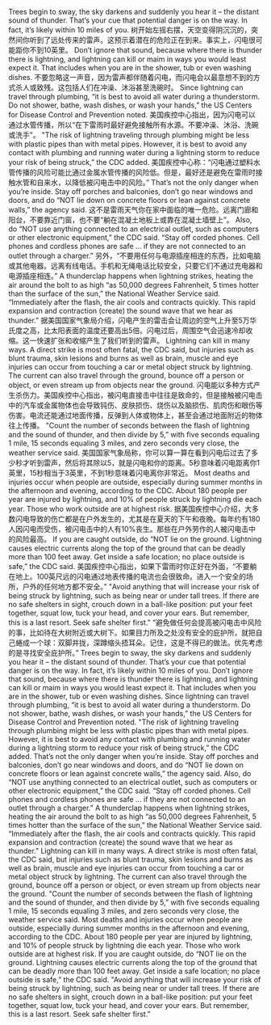 Trees begin to sway, the sky darkens and suddenly you hear it – the distant sound of thunder. That’s your cue that potential danger is on the way. In fact, it’s likely within 10 miles of you.
树开始左摇右摆，天空变得阴沉沉的，突然间你听到了远处传来的雷声。这预示着潜在的危险正在到来。事实上，闪电很可能距你不到10英里。
Don’t ignore that sound, because where there is thunder there is lightning, and lightning can kill or maim in ways you would least expect it. That includes when you are in the shower, tub or even washing dishes.
不要忽略这一声音，因为雷声都伴随着闪电，而闪电会以最意想不到的方式杀人或致残。这包括人们在冲澡、沐浴甚至洗碗时。
Since lightning can travel through plumbing, “it is best to avoid all water during a thunderstorm. Do not shower, bathe, wash dishes, or wash your hands,” the US Centers for Disease Control and Prevention noted.
美国疾控中心指出，因为闪电可以通过水管传播，所以“在下雷雨时最好避免接触所有水源。不要冲澡、沐浴、洗碗或洗手”。
"The risk of lightning traveling through plumbing might be less with plastic pipes than with metal pipes. However, it is best to avoid any contact with plumbing and running water during a lightning storm to reduce your risk of being struck,” the CDC added.
美国疾控中心称：“闪电通过塑料水管传播的风险可能比通过金属水管传播的风险低。但是，最好还是避免在雷雨时接触水管和自来水，以降低被闪电击中的风险。”
That’s not the only danger when you’re inside. Stay off porches and balconies, don’t go near windows and doors, and do “NOT lie down on concrete floors or lean against concrete walls,” the agency said.
这不是雷雨天气你在家中面临的唯一危险。远离门廊和阳台，不要靠近门窗，也不要“躺在混凝土地板上或靠在混凝土墙壁上”。
Also, do “NOT use anything connected to an electrical outlet, such as computers or other electronic equipment,” the CDC said. “Stay off corded phones. Cell phones and cordless phones are safe … if they are not connected to an outlet through a charger.”
另外，“不要用任何与电源插座相连的东西，比如电脑或其他电器。远离有线电话。手机和无绳电话比较安全，只要它们不通过充电器和电源插座相连。”
A thunderclap happens when lightning strikes, heating the air around the bolt to as high “as 50,000 degrees Fahrenheit, 5 times hotter than the surface of the sun,” the National Weather Service said. “Immediately after the flash, the air cools and contracts quickly. This rapid expansion and contraction (create) the sound wave that we hear as thunder.”
据美国国家气象局介绍，闪电产生的雷击会让周边的空气上升至5万华氏度之高，比太阳表面的温度还要高出5倍。闪电过后，周围空气会迅速冷却收缩。这一快速扩张和收缩产生了我们听到的雷声。
Lightning can kill in many ways. A direct strike is most often fatal, the CDC said, but injuries such as blunt trauma, skin lesions and burns as well as brain, muscle and eye injuries can occur from touching a car or metal object struck by lightning. The current can also travel through the ground, bounce off a person or object, or even stream up from objects near the ground.
闪电能以多种方式产生杀伤力。美国疾控中心指出，被闪电直接击中往往是致命的，但是接触被闪电击中的汽车或金属物体也会导致钝伤、皮肤损伤、烧伤以及脑损伤、肌肉伤和眼伤等伤害。电流还能通过地面传播，反弹到人体或物体上，甚至会通过地面附近的物体往上传播。
"Count the number of seconds between the flash of lightning and the sound of thunder, and then divide by 5,” with five seconds equaling 1 mile, 15 seconds equaling 3 miles, and zero seconds very close, the weather service said.
美国国家气象局称，你可以算一算在看到闪电后过去了多少秒才听到雷声，然后将其除以5，就是闪电和你的距离。5秒意味着闪电距离你1英里，15秒相当于3英里，不到1秒意味着闪电离你非常近。
Most deaths and injuries occur when people are outside, especially during summer months in the afternoon and evening, according to the CDC. About 180 people per year are injured by lightning, and 10% of people struck by lightning die each year. Those who work outside are at highest risk.
据美国疾控中心介绍，大多数闪电导致的伤亡都是在户外发生的，尤其是在夏天的下午和夜晚。每年约有180人因闪电而受伤，被闪电击中的人有10%丧生。那些在户外劳作的人被闪电击中的风险最高。
If you are caught outside, do “NOT lie on the ground. Lightning causes electric currents along the top of the ground that can be deadly more than 100 feet away. Get inside a safe location; no place outside is safe,” the CDC said.
美国疾控中心指出，如果下雷雨时你正好在外面，“不要躺在地上。100英尺远的闪电通过地表传播的电流也会很致命。进入一个安全的场所，户外的任何地方都不安全。”
"Avoid anything that will increase your risk of being struck by lightning, such as being near or under tall trees. If there are no safe shelters in sight, crouch down in a ball-like position: put your feet together, squat low, tuck your head, and cover your ears. But remember, this is a last resort. Seek safe shelter first.”
“避免做任何会提高被闪电击中风险的事，比如待在大树附近或大树下。如果目力所及之处没有安全的庇护所，就把自己蜷成一个球：双脚并拢，深蹲缩头捂耳朵。记住，这是不得已的做法。优先考虑的是寻找安全庇护所。”
Trees begin to sway, the sky darkens and suddenly you hear it – the distant sound of thunder. That’s your cue that potential danger is on the way. In fact, it’s likely within 10 miles of you.
Don’t ignore that sound, because where there is thunder there is lightning, and lightning can kill or maim in ways you would least expect it. That includes when you are in the shower, tub or even washing dishes.
Since lightning can travel through plumbing, “it is best to avoid all water during a thunderstorm. Do not shower, bathe, wash dishes, or wash your hands,” the US Centers for Disease Control and Prevention noted.
"The risk of lightning traveling through plumbing might be less with plastic pipes than with metal pipes. However, it is best to avoid any contact with plumbing and running water during a lightning storm to reduce your risk of being struck,” the CDC added.
That’s not the only danger when you’re inside. Stay off porches and balconies, don’t go near windows and doors, and do “NOT lie down on concrete floors or lean against concrete walls,” the agency said.
Also, do “NOT use anything connected to an electrical outlet, such as computers or other electronic equipment,” the CDC said. “Stay off corded phones. Cell phones and cordless phones are safe … if they are not connected to an outlet through a charger.”
A thunderclap happens when lightning strikes, heating the air around the bolt to as high “as 50,000 degrees Fahrenheit, 5 times hotter than the surface of the sun,” the National Weather Service said. “Immediately after the flash, the air cools and contracts quickly. This rapid expansion and contraction (create) the sound wave that we hear as thunder.”
Lightning can kill in many ways. A direct strike is most often fatal, the CDC said, but injuries such as blunt trauma, skin lesions and burns as well as brain, muscle and eye injuries can occur from touching a car or metal object struck by lightning. The current can also travel through the ground, bounce off a person or object, or even stream up from objects near the ground.
"Count the number of seconds between the flash of lightning and the sound of thunder, and then divide by 5,” with five seconds equaling 1 mile, 15 seconds equaling 3 miles, and zero seconds very close, the weather service said.
Most deaths and injuries occur when people are outside, especially during summer months in the afternoon and evening, according to the CDC. About 180 people per year are injured by lightning, and 10% of people struck by lightning die each year. Those who work outside are at highest risk.
If you are caught outside, do “NOT lie on the ground. Lightning causes electric currents along the top of the ground that can be deadly more than 100 feet away. Get inside a safe location; no place outside is safe,” the CDC said.
"Avoid anything that will increase your risk of being struck by lightning, such as being near or under tall trees. If there are no safe shelters in sight, crouch down in a ball-like position: put your feet together, squat low, tuck your head, and cover your ears. But remember, this is a last resort. Seek safe shelter first.”

